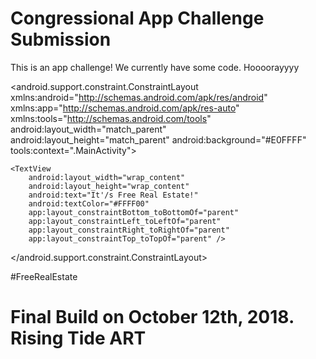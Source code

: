 # Congressional App Challenge Submission

This is an app challenge! We currently have some code. Hoooorayyyy
<?xml version="1.0" encoding="utf-8"?>
<android.support.constraint.ConstraintLayout xmlns:android="http://schemas.android.com/apk/res/android"
    xmlns:app="http://schemas.android.com/apk/res-auto"
    xmlns:tools="http://schemas.android.com/tools"
    android:layout_width="match_parent"
    android:layout_height="match_parent"
    android:background="#E0FFFF"
    tools:context=".MainActivity">

    <TextView
        android:layout_width="wrap_content"
        android:layout_height="wrap_content"
        android:text="It'/s Free Real Estate!"
        android:textColor="#FFFF00"
        app:layout_constraintBottom_toBottomOf="parent"
        app:layout_constraintLeft_toLeftOf="parent"
        app:layout_constraintRight_toRightOf="parent"
        app:layout_constraintTop_toTopOf="parent" />

</android.support.constraint.ConstraintLayout>

#FreeRealEstate

# Final Build on October 12th,  2018. Rising Tide ART
